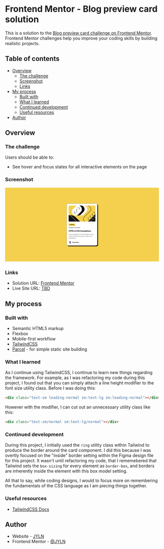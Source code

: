 # Frontend Mentor - Blog preview card solution

This is a solution to the [Blog preview card challenge on Frontend Mentor](https://www.frontendmentor.io/challenges/blog-preview-card-ckPaj01IcS). Frontend Mentor challenges help you improve your coding skills by building realistic projects.

## Table of contents

- [Overview](#overview)
  - [The challenge](#the-challenge)
  - [Screenshot](#screenshot)
  - [Links](#links)
- [My process](#my-process)
  - [Built with](#built-with)
  - [What I learned](#what-i-learned)
  - [Continued development](#continued-development)
  - [Useful resources](#useful-resources)
- [Author](#author)

## Overview

### The challenge

Users should be able to:

- See hover and focus states for all interactive elements on the page

### Screenshot

![](./screenshot.png)

### Links

- Solution URL: [Frontend Mentor](https://www.frontendmentor.io/solutions/blog-preview-card-using-tailwindcss-YUdnkSPsxJ)
- Live Site URL: [TBD]()

## My process

### Built with

- Semantic HTML5 markup
- Flexbox
- Mobile-first workflow
- [TailwindCSS][tailwinddocs]
- [Parcel](https://parceljs.org/docs) - for simple static site building

### What I learned

As I continue using TailwindCSS, I continue to learn new things regarding the framework. For example, as I was refactoring my code during this project, I found out that you can simply attach a line height modifier to the font size utility class. Before I was doing this:

```html
<div class="text-sm leading-normal sm:text-lg sm:leading-normal"></div>
```

However with the modifier, I can cut out an unnecessary utility class like this:

```html
<div class="text-sm/normal sm:text-lg/normal"></div>
```

### Continued development

During this project, I initially used the `ring` utility class within Tailwind to produce the border around the card component. I did this because I was overtly focused on the "inside" border setting within the Figma design file for this project. It wasn't until refactoring my code, that I rememebered that Tailwind sets the `box-sizing` for every element as `border-box`, and borders are inherently inside the element with this box model setting.

All that to say, while coding designs, I would to focus more on remembering the fundamentals of the CSS language as I am piecing things together.

### Useful resources

- [TailwindCSS Docs][tailwinddocs]

## Author

- Website - [JYLN](https://jyln.dev)
- Frontend Mentor - [@JYLN](https://www.frontendmentor.io/profile/JYLN)

[tailwinddocs]: https://tailwindcss.com/docs
